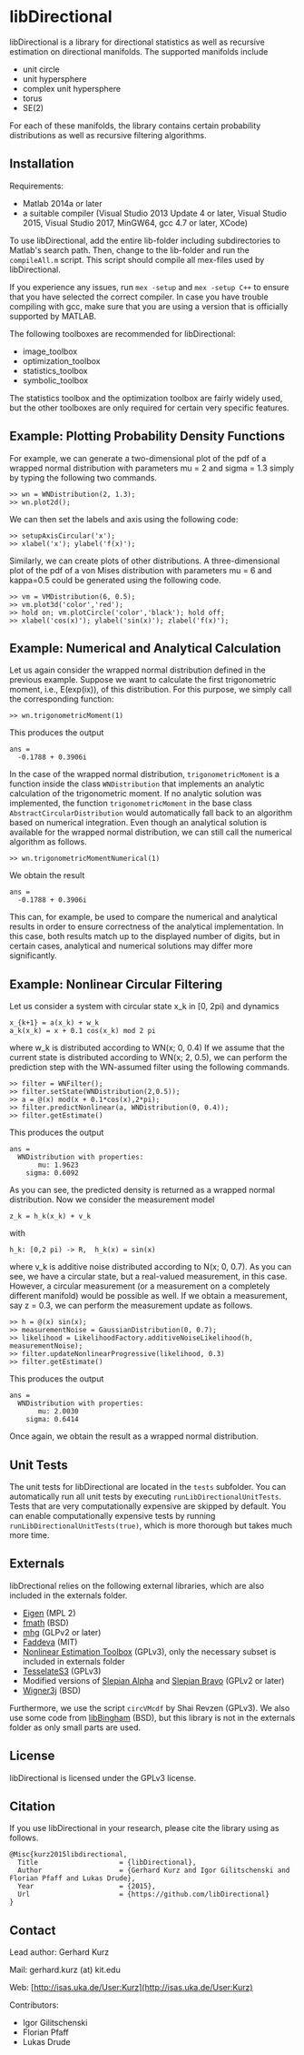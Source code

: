 libDirectional
==============

libDirectional is a library for directional statistics as well as recursive estimation on directional manifolds. The supported manifolds include 

  * unit circle
  * unit hypersphere
  * complex unit hypersphere  
  * torus
  * SE(2)

For each of these manifolds, the library contains certain probability distributions as well as recursive filtering algorithms.

Installation
------------

Requirements:

  * Matlab 2014a or later
  * a suitable compiler (Visual Studio 2013 Update 4 or later, Visual Studio 2015, Visual Studio 2017, MinGW64, gcc 4.7 or later, XCode)

To use libDirectional, add the entire lib-folder including subdirectories to Matlab's search path. Then, change to the lib-folder and run the `compileAll.m` script. This script should compile all mex-files used by libDirectional. 

If you experience any issues, run `mex -setup` and `mex -setup C++` to ensure that you have selected the correct compiler. In case you have trouble compiling with gcc, make sure that you are using a version that is officially supported by MATLAB.

The following toolboxes are recommended for libDirectional:

  * image_toolbox
  * optimization_toolbox
  * statistics_toolbox
  * symbolic_toolbox

The statistics toolbox and the optimization toolbox are fairly widely used, but the other toolboxes are only required for certain very specific features.

Example: Plotting Probability Density Functions
-----------------------------------------------

For example, we can generate a two-dimensional plot of the pdf of a wrapped normal distribution with parameters mu = 2 and sigma = 1.3 simply by typing the following two commands.

	>> wn = WNDistribution(2, 1.3);
	>> wn.plot2d();

We can then set the labels and axis using the following code: 

	>> setupAxisCircular('x');
	>> xlabel('x'); ylabel('f(x)');

Similarly, we can create plots of other distributions. A three-dimensional plot of the pdf of a von Mises distribution with parameters mu = 6 and kappa=0.5 could be generated using the following code.

	>> vm = VMDistribution(6, 0.5);
	>> vm.plot3d('color','red');
	>> hold on; vm.plotCircle('color','black'); hold off;
	>> xlabel('cos(x)'); ylabel('sin(x)'); zlabel('f(x)');

Example: Numerical and Analytical Calculation
---------------------------------------------

Let us again consider the wrapped normal distribution defined in the previous example. Suppose we want to calculate the first trigonometric moment, i.e., E(exp(ix)), of this distribution. For this purpose, we simply call the corresponding function:

	>> wn.trigonometricMoment(1)

This produces the output

	ans =
	  -0.1788 + 0.3906i

In the case of the wrapped normal distribution, `trigonometricMoment` is a function inside the class `WNDistribution` that implements an analytic calculation of the trigonometric moment. If no analytic solution was implemented, the function `trigonometricMoment` in the base class `AbstractCircularDistribution` would automatically fall back to an algorithm based on numerical integration. Even though an analytical solution is available for the wrapped normal distribution, we can still call the numerical algorithm as follows.

	>> wn.trigonometricMomentNumerical(1)

We obtain the result

	ans =
	  -0.1788 + 0.3906i

This can, for example, be used to compare the numerical and analytical results in order to ensure correctness of the analytical implementation. In this case, both results match up to the displayed number of digits, but in certain cases, analytical and numerical solutions may differ more significantly.

Example: Nonlinear Circular Filtering
-------------------------------------

Let us consider a system with circular state x_k in [0, 2pi) and dynamics

	x_{k+1} = a(x_k) + w_k 
	a_k(x_k) = x + 0.1 cos(x_k) mod 2 pi 

where w_k is distributed according to WN(x; 0, 0.4) If we assume that the current state is distributed according to WN(x; 2, 0.5), we can perform the prediction step with the WN-assumed filter using the following commands.

	>> filter = WNFilter();
	>> filter.setState(WNDistribution(2,0.5));
	>> a = @(x) mod(x + 0.1*cos(x),2*pi);
	>> filter.predictNonlinear(a, WNDistribution(0, 0.4));
	>> filter.getEstimate()

This produces the output

	ans = 
	  WNDistribution with properties:
	       mu: 1.9623
	    sigma: 0.6092

As you can see, the predicted density is returned as a wrapped normal distribution. Now we consider the measurement model
 
	z_k = h_k(x_k) + v_k
 
with

	h_k: [0,2 pi) -> R,  h_k(x) = sin(x)
 
where v_k is additive noise distributed according to N(x; 0, 0.7). As you can see, we have a circular state, but a real-valued measurement, in this case. However, a circular measurement (or a measurement on a completely different manifold) would be possible as well. If we obtain a measurement, say z = 0.3, we can perform the measurement update as follows.

	>> h = @(x) sin(x);
	>> measurementNoise = GaussianDistribution(0, 0.7);
	>> likelihood = LikelihoodFactory.additiveNoiseLikelihood(h, measurementNoise);
	>> filter.updateNonlinearProgressive(likelihood, 0.3)
	>> filter.getEstimate()

This produces the output

	ans = 
	  WNDistribution with properties:
	       mu: 2.0030
	    sigma: 0.6414

Once again, we obtain the result as a wrapped normal distribution.

Unit Tests
----------

The unit tests for libDirectional are located in the `tests` subfolder. You can automatically run all unit tests by executing `runLibDirectionalUnitTests`. Tests that are very computationally expensive are skipped by default. You can enable computationally expensive tests by running `runLibDirectionalUnitTests(true)`, which is more thorough but takes much more time.

Externals
---------

libDrectional relies on the following external libraries, which are also included in the externals folder.

  * [Eigen](http://eigen.tuxfamily.org/) (MPL 2)
  * [fmath](https://github.com/herumi/fmath) (BSD)
  * [mhg](http://www-math.mit.edu/~plamen/software/mhgref.html) (GLPv2 or later)
  * [Faddeva](http://ab-initio.mit.edu/wiki/index.php/Faddeeva_Package) (MIT)
  * [Nonlinear Estimation Toolbox](https://bitbucket.org/nonlinearestimation/toolbox) (GPLv3), only the necessary subset is included in externals folder
  * [TesselateS3](https://github.com/gerhardkurz/TessellateS3) (GPLv3)
  * Modified versions of [Slepian Alpha](http://csdms.colorado.edu/wiki/Model:SLEPIAN_Alpha) and [Slepian Bravo](http://csdms.colorado.edu/wiki/Model:SLEPIAN_Bravo) (GPLv2 or later)
  * [Wigner3j](https://de.mathworks.com/matlabcentral/fileexchange/20619-wigner3j-symbol) (BSD)

Furthermore, we use the script `circVMcdf` by Shai Revzen (GPLv3). We also use some code from [libBingham](https://github.com/sebastianriedel/bingham) (BSD), but this library is not in the externals folder as only small parts are used.

License
-------

libDirectional is licensed under the GPLv3 license.

Citation
--------

If you use libDirectional in your research, please cite the library using as follows.

	@Misc{kurz2015libdirectional,
	  Title                    = {libDirectional},
	  Author                   = {Gerhard Kurz and Igor Gilitschenski and Florian Pfaff and Lukas Drude},
	  Year                     = {2015},
	  Url                      = {https://github.com/libDirectional}
	}


Contact
-------

Lead author: Gerhard Kurz

Mail: gerhard.kurz (at) kit.edu

Web: [http://isas.uka.de/User:Kurz](http://isas.uka.de/User:Kurz)

Contributors:

  * Igor Gilitschenski
  * Florian Pfaff
  * Lukas Drude
